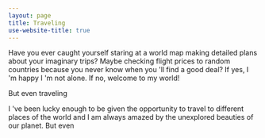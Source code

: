 ```yaml
---
layout: page
title: Traveling
use-website-title: true
---
```


Have you ever caught yourself staring at a world map making detailed plans about your imaginary trips? Maybe checking flight prices to random countries because you never know when you 'll find a good deal? If yes, I 'm happy I 'm not alone. If no, welcome to my world! 

But even traveling 

I 've been lucky enough to be given the opportunity to travel to different places of the world and I am always amazed by the unexplored beauties of our planet. But even 
